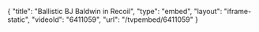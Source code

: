 {
    "title": "Ballistic BJ Baldwin in Recoil",
    "type": "embed",
    "layout": "iframe-static",
    "videoId": "6411059",
    "url": "\/tvpembed\/6411059"
}